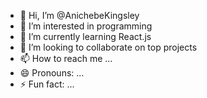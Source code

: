 - 👋 Hi, I’m @AnichebeKingsley
- 👀 I’m interested in programming
- 🌱 I’m currently learning React.js
- 💞️ I’m looking to collaborate on top projects
- 📫 How to reach me ...
- 😄 Pronouns: ...
- ⚡ Fun fact: ...

<!---
AnichebeKingsley/AnichebeKingsley is a ✨ special ✨ repository because its `README.md` (this file) appears on your GitHub profile.
You can click the Preview link to take a look at your changes.
--->
